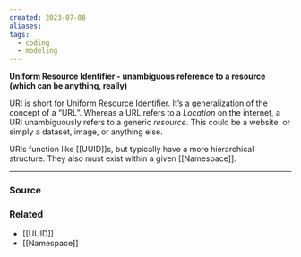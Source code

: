 ```yaml
---
created: 2023-07-08
aliases: 
tags:
  - coding
  - modeling
---
```

**Uniform Resource Identifier - unambiguous reference to a resource (which can be anything, really)**

URI is short for Uniform Resource Identifier. It’s a generalization of the concept of a “URL”. Whereas a URL refers to a *Location* on the internet, a URI unambiguously refers to a generic *resource*. This could be a website, or simply a dataset, image, or anything else.

URIs function like [[UUID]]s, but typically have a more hierarchical structure. They also must exist within a given [[Namespace]].

---

### Source

### Related
- [[UUID]] 
- [[Namespace]]